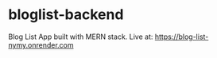 # bloglist-backend

Blog List App built with MERN stack.
Live at: https://blog-list-nymy.onrender.com
